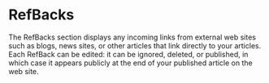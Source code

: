 # RefBacks



The RefBacks section displays any incoming links from external web sites such as blogs, news sites, or other articles that link directly to your articles. Each RefBack can be edited: it can be ignored, deleted, or published, in which case it appears publicly at the end of your published article on the web site.